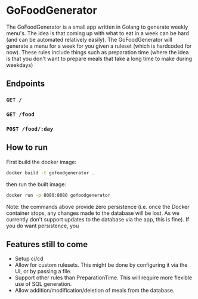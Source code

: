 # GoFoodGenerator

The GoFoodGenerator is a small app written in Golang to generate weekly menu's. The idea is that coming up with what 
to eat in a week can be hard (and can be automated relatively easily). The GoFoodGenerator will generate a menu for a week
for you given a ruleset (which is hardcoded for now). These rules include things such as preparation time (where the idea
is that you don't want to prepare meals that take a long time to make during weekdays)

## Endpoints

### `GET /`

### `GET /food`

### `POST /food/:day`

## How to run
First build the docker image:
```bash
docker build -t gofoodgenerator .
```
then run the built image:
```bash
docker run -p 8080:8080 gofoodgenerator
```

Note: the commands above provide zero persistence (i.e. once the Docker container stops, any changes made to the database will be lost.
As we currently don't support updates to the database via the app, this is fine). If you do want persistence, you 


## Features still to come
- Setup ci/cd
- Allow for custom rulesets. This might be done by configuring it via the UI, or by passing a file.
- Support other rules than PreparationTime. This will require more flexible use of SQL generation. 
- Allow addition/modification/deletion of meals from the database.
